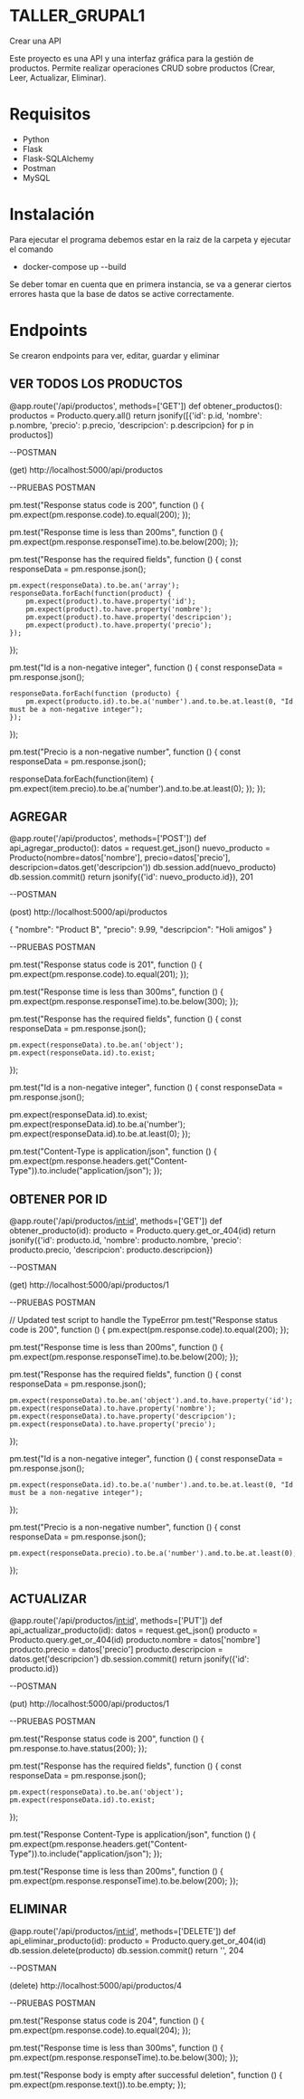 # TALLER_GRUPAL1
Crear una API

Este proyecto es una API y una interfaz gráfica para la gestión de productos. Permite realizar operaciones CRUD sobre productos (Crear, Leer, Actualizar, Eliminar).

# Requisitos

- Python 
- Flask
- Flask-SQLAlchemy
- Postman 
- MySQL

# Instalación

Para ejecutar el programa debemos estar en la raiz de la carpeta y ejecutar el comando

 - docker-compose up --build 

Se deber tomar en cuenta que en primera instancia, se va a generar ciertos errores hasta
que la base de datos se active correctamente.

# Endpoints 

Se crearon endpoints para ver, editar, guardar y eliminar

## VER TODOS LOS PRODUCTOS
@app.route('/api/productos', methods=['GET'])
def obtener_productos():
    productos = Producto.query.all()
    return jsonify([{'id': p.id, 'nombre': p.nombre, 'precio': p.precio, 'descripcion': p.descripcion} for p in productos])

 --POSTMAN 

 (get) http://localhost:5000/api/productos

 --PRUEBAS POSTMAN

 pm.test("Response status code is 200", function () {
    pm.expect(pm.response.code).to.equal(200);
});


pm.test("Response time is less than 200ms", function () {
  pm.expect(pm.response.responseTime).to.be.below(200);
});


pm.test("Response has the required fields", function () {
    const responseData = pm.response.json();
    
    pm.expect(responseData).to.be.an('array');
    responseData.forEach(function(product) {
        pm.expect(product).to.have.property('id');
        pm.expect(product).to.have.property('nombre');
        pm.expect(product).to.have.property('descripcion');
        pm.expect(product).to.have.property('precio');
    });
});


pm.test("Id is a non-negative integer", function () {
    const responseData = pm.response.json();
    
    responseData.forEach(function (producto) {
        pm.expect(producto.id).to.be.a('number').and.to.be.at.least(0, "Id must be a non-negative integer");
    });
});


pm.test("Precio is a non-negative number", function () {
  const responseData = pm.response.json();
  
  responseData.forEach(function(item) {
    pm.expect(item.precio).to.be.a('number').and.to.be.at.least(0);
  });
});


## AGREGAR
@app.route('/api/productos', methods=['POST'])
def api_agregar_producto():
    datos = request.get_json()
    nuevo_producto = Producto(nombre=datos['nombre'], precio=datos['precio'], descripcion=datos.get('descripcion'))
    db.session.add(nuevo_producto)
    db.session.commit()
    return jsonify({'id': nuevo_producto.id}), 201

 --POSTMAN

(post) http://localhost:5000/api/productos

 {
  "nombre": "Product B",
  "precio": 9.99,
  "descripcion": "Holi amigos"
}

--PRUEBAS POSTMAN

pm.test("Response status code is 201", function () {
    pm.expect(pm.response.code).to.equal(201);
});


pm.test("Response time is less than 300ms", function () {
  pm.expect(pm.response.responseTime).to.be.below(300);
});


pm.test("Response has the required fields", function () {
    const responseData = pm.response.json();
    
    pm.expect(responseData).to.be.an('object');
    pm.expect(responseData.id).to.exist;
});


pm.test("Id is a non-negative integer", function () {
  const responseData = pm.response.json();
  
  pm.expect(responseData.id).to.exist;
  pm.expect(responseData.id).to.be.a('number');
  pm.expect(responseData.id).to.be.at.least(0);
});


pm.test("Content-Type is application/json", function () {
  pm.expect(pm.response.headers.get("Content-Type")).to.include("application/json");
});

## OBTENER POR ID
@app.route('/api/productos/<int:id>', methods=['GET'])
def obtener_producto(id):
    producto = Producto.query.get_or_404(id)
    return jsonify({'id': producto.id, 'nombre': producto.nombre, 'precio': producto.precio, 'descripcion': producto.descripcion})

--POSTMAN

(get) http://localhost:5000/api/productos/1

--PRUEBAS POSTMAN

// Updated test script to handle the TypeError
pm.test("Response status code is 200", function () {
    pm.expect(pm.response.code).to.equal(200);
});


pm.test("Response time is less than 200ms", function () {
    pm.expect(pm.response.responseTime).to.be.below(200);
});


pm.test("Response has the required fields", function () {
    const responseData = pm.response.json();
    
    pm.expect(responseData).to.be.an('object').and.to.have.property('id');
    pm.expect(responseData).to.have.property('nombre');
    pm.expect(responseData).to.have.property('descripcion');
    pm.expect(responseData).to.have.property('precio');
});


pm.test("Id is a non-negative integer", function () {
    const responseData = pm.response.json();
    
    pm.expect(responseData.id).to.be.a('number').and.to.be.at.least(0, "Id must be a non-negative integer");
});


pm.test("Precio is a non-negative number", function () {
    const responseData = pm.response.json();
  
    pm.expect(responseData.precio).to.be.a('number').and.to.be.at.least(0);
});

## ACTUALIZAR
@app.route('/api/productos/<int:id>', methods=['PUT'])
def api_actualizar_producto(id):
    datos = request.get_json()
    producto = Producto.query.get_or_404(id)
    producto.nombre = datos['nombre']
    producto.precio = datos['precio']
    producto.descripcion = datos.get('descripcion')
    db.session.commit()
    return jsonify({'id': producto.id})

--POSTMAN

(put) http://localhost:5000/api/productos/1

--PRUEBAS POSTMAN

pm.test("Response status code is 200", function () {
    pm.response.to.have.status(200);
});


pm.test("Response has the required fields", function () {
    const responseData = pm.response.json();
    
    pm.expect(responseData).to.be.an('object');
    pm.expect(responseData.id).to.exist;
});


pm.test("Response Content-Type is application/json", function () {
    pm.expect(pm.response.headers.get("Content-Type")).to.include("application/json");
});


pm.test("Response time is less than 200ms", function () {
  pm.expect(pm.response.responseTime).to.be.below(200);
});

## ELIMINAR
@app.route('/api/productos/<int:id>', methods=['DELETE'])
def api_eliminar_producto(id):
    producto = Producto.query.get_or_404(id)
    db.session.delete(producto)
    db.session.commit()
    return '', 204

--POSTMAN

(delete) http://localhost:5000/api/productos/4

--PRUEBAS POSTMAN

pm.test("Response status code is 204", function () { 
    pm.expect(pm.response.code).to.equal(204); 
});

pm.test("Response time is less than 300ms", function () {  
    pm.expect(pm.response.responseTime).to.be.below(300); 
});

pm.test("Response body is empty after successful deletion", function () { 
    pm.expect(pm.response.text()).to.be.empty; 
});
